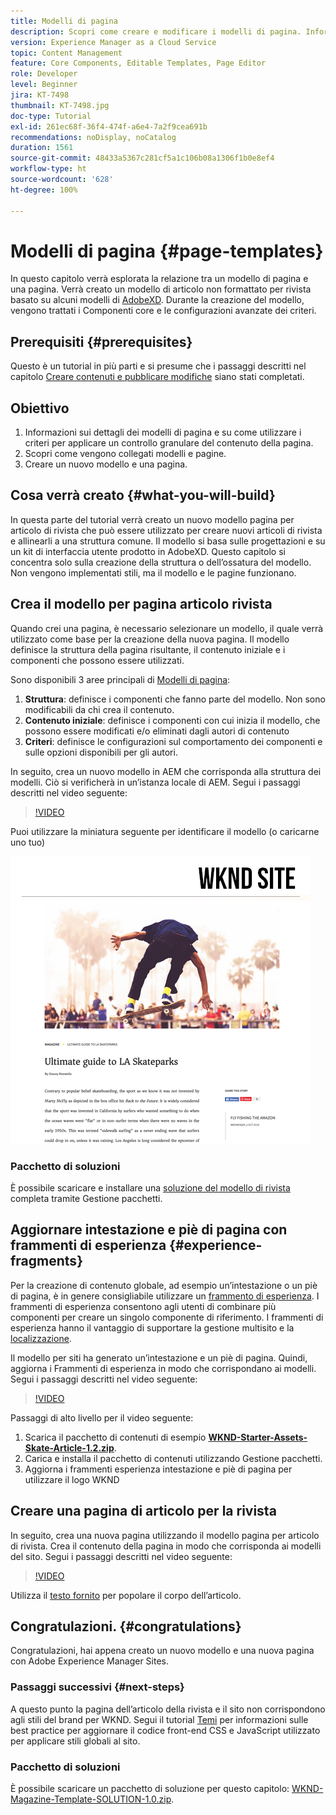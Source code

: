 ```yaml
---
title: Modelli di pagina
description: Scopri come creare e modificare i modelli di pagina. Informazioni sulla relazione tra un modello di pagina e una pagina. Scopri come configurare i criteri di un modello di pagina per fornire governance granulare e coerenza del brand per i contenuti.  Viene creato un modello di articolo ben strutturato per la rivista, basato su un modello fornito da Adobe XD.
version: Experience Manager as a Cloud Service
topic: Content Management
feature: Core Components, Editable Templates, Page Editor
role: Developer
level: Beginner
jira: KT-7498
thumbnail: KT-7498.jpg
doc-type: Tutorial
exl-id: 261ec68f-36f4-474f-a6e4-7a2f9cea691b
recommendations: noDisplay, noCatalog
duration: 1561
source-git-commit: 48433a5367c281cf5a1c106b08a1306f1b0e8ef4
workflow-type: ht
source-wordcount: '628'
ht-degree: 100%

---
```


# Modelli di pagina {#page-templates}

In questo capitolo verrà esplorata la relazione tra un modello di pagina e una pagina. Verrà creato un modello di articolo non formattato per rivista basato su alcuni modelli di [AdobeXD](https://www.adobe.com/it/products/xd.html). Durante la creazione del modello, vengono trattati i Componenti core e le configurazioni avanzate dei criteri.

## Prerequisiti {#prerequisites}

Questo è un tutorial in più parti e si presume che i passaggi descritti nel capitolo [Creare contenuti e pubblicare modifiche](./author-content-publish.md) siano stati completati.

## Obiettivo

1. Informazioni sui dettagli dei modelli di pagina e su come utilizzare i criteri per applicare un controllo granulare del contenuto della pagina.
1. Scopri come vengono collegati modelli e pagine.
1. Creare un nuovo modello e una pagina.

## Cosa verrà creato {#what-you-will-build}

In questa parte del tutorial verrà creato un nuovo modello pagina per articolo di rivista che può essere utilizzato per creare nuovi articoli di rivista e allinearli a una struttura comune. Il modello si basa sulle progettazioni e su un kit di interfaccia utente prodotto in AdobeXD. Questo capitolo si concentra solo sulla creazione della struttura o dell’ossatura del modello. Non vengono implementati stili, ma il modello e le pagine funzionano.

## Crea il modello per pagina articolo rivista

Quando crei una pagina, è necessario selezionare un modello, il quale verrà utilizzato come base per la creazione della nuova pagina. Il modello definisce la struttura della pagina risultante, il contenuto iniziale e i componenti che possono essere utilizzati.

Sono disponibili 3 aree principali di [Modelli di pagina](https://experienceleague.adobe.com/docs/experience-manager-cloud-service/sites/authoring/features/templates.html?lang=it):

1. **Struttura**: definisce i componenti che fanno parte del modello. Non sono modificabili da chi crea il contenuto.
1. **Contenuto iniziale**: definisce i componenti con cui inizia il modello, che possono essere modificati e/o eliminati dagli autori di contenuto
1. **Criteri**: definisce le configurazioni sul comportamento dei componenti e sulle opzioni disponibili per gli autori.

In seguito, crea un nuovo modello in AEM che corrisponda alla struttura dei modelli. Ciò si verificherà in un’istanza locale di AEM. Segui i passaggi descritti nel video seguente:

>[!VIDEO](https://video.tv.adobe.com/v/3412999?captions=ita&quality=12&learn=on)

Puoi utilizzare la miniatura seguente per identificare il modello (o caricarne uno tuo)

![Miniatura modello pagina per articolo](./assets/page-templates/article-page-template-thumbnail.png)


### Pacchetto di soluzioni

È possibile scaricare e installare una [soluzione del modello di rivista](assets/page-templates/WKND-Magazine-Template-SOLUTION-1.1.zip) completa tramite Gestione pacchetti.

## Aggiornare intestazione e piè di pagina con frammenti di esperienza {#experience-fragments}

Per la creazione di contenuto globale, ad esempio un’intestazione o un piè di pagina, è in genere consigliabile utilizzare un [frammento di esperienza](https://experienceleague.adobe.com/docs/experience-manager-learn/sites/experience-fragments/experience-fragments-feature-video-use.html?lang=it). I frammenti di esperienza consentono agli utenti di combinare più componenti per creare un singolo componente di riferimento. I frammenti di esperienza hanno il vantaggio di supportare la gestione multisito e la [localizzazione](https://experienceleague.adobe.com/docs/experience-manager-core-components/using/components/experience-fragment.html?lang=it#localized-site-structure).

Il modello per siti ha generato un’intestazione e un piè di pagina. Quindi, aggiorna i Frammenti di esperienza in modo che corrispondano ai modelli. Segui i passaggi descritti nel video seguente:

>[!VIDEO](https://video.tv.adobe.com/v/3447807?captions=ita&quality=12&learn=on)

Passaggi di alto livello per il video seguente:

1. Scarica il pacchetto di contenuti di esempio **[WKND-Starter-Assets-Skate-Article-1.2.zip](assets/page-templates/WKND-Starter-Assets-Skate-Article-1.2.zip)**.
1. Carica e installa il pacchetto di contenuti utilizzando Gestione pacchetti.
1. Aggiorna i frammenti esperienza intestazione e piè di pagina per utilizzare il logo WKND

## Creare una pagina di articolo per la rivista

In seguito, crea una nuova pagina utilizzando il modello pagina per articolo di rivista. Crea il contenuto della pagina in modo che corrisponda ai modelli del sito. Segui i passaggi descritti nel video seguente:

>[!VIDEO](https://video.tv.adobe.com/v/343384?captions=ita&quality=12&learn=on)

Utilizza il [testo fornito](./assets/page-templates/la-skateparks-copy.txt) per popolare il corpo dell’articolo.

## Congratulazioni. {#congratulations}

Congratulazioni, hai appena creato un nuovo modello e una nuova pagina con Adobe Experience Manager Sites.

### Passaggi successivi {#next-steps}

A questo punto la pagina dell’articolo della rivista e il sito non corrispondono agli stili del brand per WKND. Segui il tutorial [Temi](theming.md) per informazioni sulle best practice per aggiornare il codice front-end CSS e JavaScript utilizzato per applicare stili globali al sito.

### Pacchetto di soluzioni

È possibile scaricare un pacchetto di soluzione per questo capitolo: [WKND-Magazine-Template-SOLUTION-1.0.zip](assets/page-templates/WKND-Magazine-Template-SOLUTION-1.0.zip).
